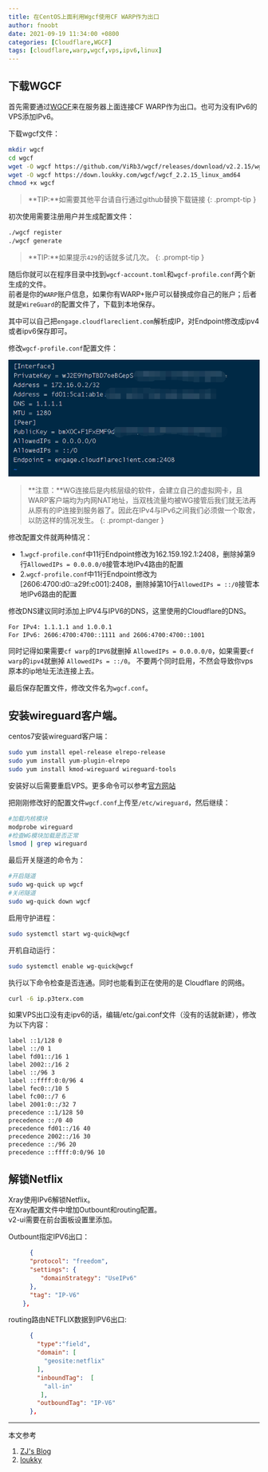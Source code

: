 ```yaml
---
title: 在CentOS上面利用Wgcf使用CF WARP作为出口
author: fnoobt
date: 2021-09-19 11:34:00 +0800
categories: [Cloudflare,WGCF]
tags: [cloudflare,warp,wgcf,vps,ipv6,linux]
---
```


## 下载WGCF

首先需要通过[WGCF][wgcf]来在服务器上面连接CF WARP作为出口。也可为没有IPv6的VPS添加IPv6。

下载wgcf文件：

```bash
mkdir wgcf
cd wgcf
wget -O wgcf https://github.com/ViRb3/wgcf/releases/download/v2.2.15/wgcf_2.2.15_linux_amd64
wget -O wgcf https://down.loukky.com/wgcf/wgcf_2.2.15_linux_amd64
chmod +x wgcf
```

>**TIP:**如需要其他平台请自行通过github替换下载链接
{: .prompt-tip }

初次使用需要注册用户并生成配置文件：

```bash
./wgcf register
./wgcf generate
```

>**TIP:**如果提示`429`的话就多试几次。
{: .prompt-tip }

随后你就可以在程序目录中找到`wgcf-account.toml`和`wgcf-profile.conf`两个新生成的文件。  
前者是你的`WARP`账户信息，如果你有WARP+账户可以替换成你自己的账户；后者就是`WireGuard`的配置文件了，下载到本地保存。

其中可以自己把`engage.cloudflareclient.com`解析成IP，对Endpoint修改成ipv4或者ipv6保存即可。

修改`wgcf-profile.conf`配置文件：

![Wgcf Conf](/assets/img/commons/vps/wgcf_config.png)

>**注意：**WG连接后是内核层级的软件，会建立自己的虚拟网卡，且WARP客户端均为内网NAT地址，当双栈流量均被WG接管后我们就无法再从原有的IP连接到服务器了。因此在IPv4与IPv6之间我们必须做一个取舍，以防这样的情况发生。
{: .prompt-danger }

修改配置文件就两种情况：
  - 1.`wgcf-profile.conf`中11行Endpoint修改为162.159.192.1:2408，删除掉第9行`AllowedIPs = 0.0.0.0/0`接管本地IPv4路由的配置
  - 2.`wgcf-profile.conf`中11行Endpoint修改为[2606:4700:d0::a29f:c001]:2408，删除掉第10行`AllowedIPs = ::/0`接管本地IPv6路由的配置

修改DNS建议同时添加上IPV4与IPV6的DNS，这里使用的Cloudflare的DNS。

```
For IPv4: 1.1.1.1 and 1.0.0.1
For IPv6: 2606:4700:4700::1111 and 2606:4700:4700::1001
```

同时记得如果需要`cf warp`的`IPV6`就删掉 `AllowedIPs = 0.0.0.0/0`，如果需要`cf warp`的`ipv4`就删掉 `AllowedIPs = ::/0`。
不要两个同时启用，不然会导致你vps原本的ip地址无法连接上去。

最后保存配置文件，修改文件名为`wgcf.conf`。

## 安装wireguard客户端。

centos7安装wireguard客户端：

```bash
sudo yum install epel-release elrepo-release
sudo yum install yum-plugin-elrepo
sudo yum install kmod-wireguard wireguard-tools
```

安装好以后需要重启VPS。更多命令可以参考[官方网站][wireguard]

把刚刚修改好的配置文件`wgcf.conf`上传至`/etc/wireguard`，然后继续：

```bash
#加载内核模块
modprobe wireguard
#检查WG模块加载是否正常
lsmod | grep wireguard
```

最后开关隧道的命令为：

```bash
#开启隧道
sudo wg-quick up wgcf
#关闭隧道
sudo wg-quick down wgcf
```

启用守护进程：

```bash
sudo systemctl start wg-quick@wgcf
```

开机自动运行：

```bash
sudo systemctl enable wg-quick@wgcf
```

执行以下命令检查是否连通。同时也能看到正在使用的是 Cloud­flare 的网络。

```bash
curl -6 ip.p3terx.com
```

如果VPS出口没有走ipv6的话，编辑/etc/gai.conf文件（没有的话就新建），修改为以下内容：

```
label ::1/128 0
label ::/0 1
label fd01::/16 1
label 2002::/16 2
label ::/96 3
label ::ffff:0:0/96 4
label fec0::/10 5
label fc00::/7 6
label 2001:0::/32 7
precedence ::1/128 50
precedence ::/0 40
precedence fd01::/16 40
precedence 2002::/16 30
precedence ::/96 20
precedence ::ffff:0:0/96 10
```

## 解锁Netflix

Xray使用IPv6解锁Netflix。  
在Xray配置文件中增加Outbount和routing配置。  
v2-ui需要在前台面板设置里添加。

Outbount指定IPV6出口：

```json
      {
      "protocol": "freedom",
      "settings": {
         "domainStrategy": "UseIPv6"         
      },
      "tag": "IP-V6"
    },
```    

routing路由NETFLIX数据到IPV6出口:

```json
      {
        "type":"field",
        "domain": [
          "geosite:netflix"
        ],
        "inboundTag":  [
          "all-in"
         ],
        "outboundTag": "IP-V6"
      },
```

****

本文参考

1. [ZJ's Blog](https://www.zhangjun.sh.cn/linux/centos_wgcf_cf_ipv6.html)  
2. [loukky](https://loukky.com/archives/1440#gsc.tab=0)


[wgcf]:https://github.com/ViRb3/wgcf
[wireguard]:https://www.wireguard.com/install/